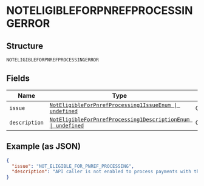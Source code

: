 
# NOTELIGIBLEFORPNREFPROCESSINGERROR

## Structure

`NOTELIGIBLEFORPNREFPROCESSINGERROR`

## Fields

| Name | Type | Tags | Description |
|  --- | --- | --- | --- |
| `issue` | [`NotEligibleForPnrefProcessing1IssueEnum \| undefined`](../../doc/models/not-eligible-for-pnref-processing-1-issue-enum.md) | Optional | - |
| `description` | [`NotEligibleForPnrefProcessing1DescriptionEnum \| undefined`](../../doc/models/not-eligible-for-pnref-processing-1-description-enum.md) | Optional | - |

## Example (as JSON)

```json
{
  "issue": "NOT_ELIGIBLE_FOR_PNREF_PROCESSING",
  "description": "API caller is not enabled to process payments with the `pnref`. Please contact customer support to request permissions to process transactions with PNREF."
}
```

